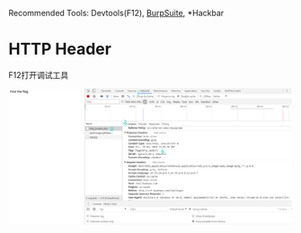 Recommended Tools: Devtools(F12), [BurpSuite](https://portswigger.net/burp), \*Hackbar

# HTTP Header

F12打开调试工具

![http_header](img/http_header.png)

